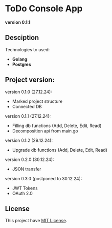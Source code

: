 # ToDo Console App
**version 0.1.1**

## Desciption
Technologies to used:
  - **Golang**    
  - **Postgres**

## Project version:
  version 0.1.0 (27.12.24):
  - Marked project structure
  - Connected DB

  version 0.1.1 (27.12.24):
  - Filling db functions (Add, Delete, Edit, Read)
  - Decomposition api from main.go

  version 0.1.2 (29.12.24):
  - Upgrade db functions (Add, Delete, Edit, Read)

  version 0.2.0 (30.12.24):
  - JSON transfer

  version 0.3.0 (postponed to 30.12.24):
  - JWT Tokens
  - OAuth 2.0


## License
This project have [MIT License](LICENSE).

